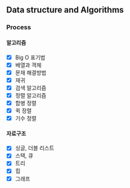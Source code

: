 ## Data structure and Algorithms

### Process

#### 알고리즘

- [x] Big O 표기법
- [x] 배열과 객체
- [x] 문재 해결방법
- [x] 재귀
- [x] 검색 알고리즘
- [x] 정렬 알고리즘
- [x] 합병 정렬
- [x] 퀵 정렬
- [x] 기수 정렬

#### 자료구조

- [x] 싱글, 더블 리스트
- [x] 스택, 큐
- [x] 트리
- [x] 힙
- [x] 그래프

